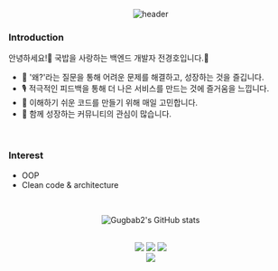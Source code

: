 <div align="center">

![header](https://capsule-render.vercel.app/api?type=waving&color=gradient&height=250&section=header&text=Gugbab2's%20GitHub%20&fontSize=90)

</div>
	
### Introduction
안녕하세요!🙌 국밥을 사랑하는 백엔드 개발자 전경호입니다.🍚
- 🌱 '왜?'라는 질문을 통해 어려운 문제를 해결하고, 성장하는 것을 즐깁니다.
- 🎙 적극적인 피드백을 통해 더 나은 서비스를 만드는 것에 즐거움을 느낍니다.
- 🤔 이해하기 쉬운 코드를 만들기 위해 매일 고민합니다.
- 👯 함께 성장하는 커뮤니티의 관심이 많습니다.

<br/>

### Interest
- OOP
- Clean code & architecture

<br/>

<div align="center">
    
![Gugbab2's GitHub stats](https://github-readme-stats.vercel.app/api?username=gugbab2&show_icons=true&theme=radical)
    
</div>

<br/>

<div align="center">
<a href="https://gdg.community.dev/gdg-cloud-busan-meetup/" target="_blank"><img src="https://img.shields.io/badge/Community-white?logo=google"/></a>
<a href="https://gugbab2.tistory.com/" target="_blank"><img src="https://img.shields.io/badge/Tech_Blog-gray?logo=tistory"/></a>
<a href="mailto:jkhoo1997@gmail.com" target="_blank"><img src="https://img.shields.io/badge/Gmail-white?logo=Gmail"/></a>
</div>
<div align="center">
	<a href="https://hits.seeyoufarm.com">
		<img src="https://hits.seeyoufarm.com/api/count/incr/badge.svg?url=https%3A%2F%2Fgithub.com%2Fgugbab2%2Fhit-counter&count_bg=%2379C83D&title_bg=%23555555&icon=&icon_color=%23E7E7E7&title=hits&edge_flat=false"/>
	</a>
</div>



